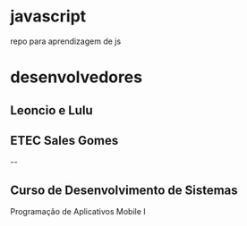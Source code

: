 # javascript
repo para aprendizagem de js
# desenvolvedores
Leoncio e Lulu 
--
## ETEC Sales Gomes
--
## Curso de Desenvolvimento de Sistemas
Programação de Aplicativos Mobile I
